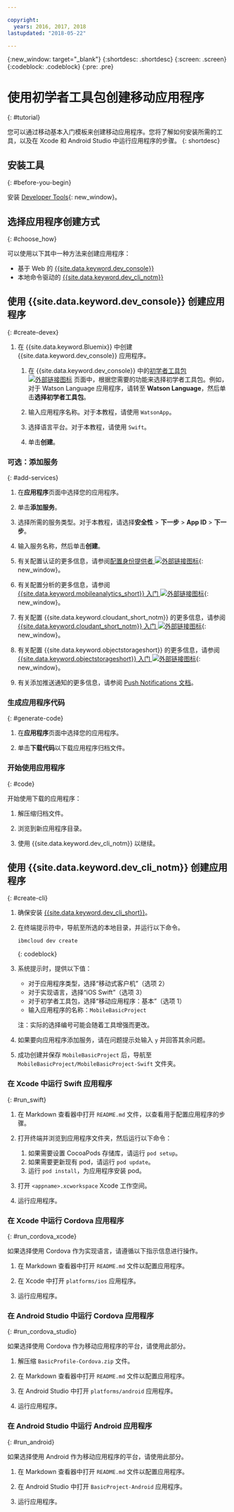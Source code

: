 ```yaml
---

copyright:
  years: 2016, 2017, 2018
lastupdated: "2018-05-22"

---
```


{:new_window: target="_blank"}
{:shortdesc: .shortdesc}
{:screen: .screen}
{:codeblock: .codeblock}
{:pre: .pre}

# 使用初学者工具包创建移动应用程序
{: #tutorial}

您可以通过移动基本入门模板来创建移动应用程序。您将了解如何安装所需的工具，以及在 Xcode 和 Android Studio 中运行应用程序的步骤。
{: shortdesc}

## 安装工具
{: #before-you-begin}

安装 [Developer Tools](/docs/cli/idt/index.html#create){: new_window}。

## 选择应用程序创建方式
{: #choose_how}

可以使用以下其中一种方法来创建应用程序：
- 基于 Web 的 [{{site.data.keyword.dev_console}}](#create-devex)
- 本地命令驱动的 [{{site.data.keyword.dev_cli_notm}}](#create-cli)

## 使用 {{site.data.keyword.dev_console}} 创建应用程序
{: #create-devex}

1. 在 {{site.data.keyword.Bluemix}} 中创建 {{site.data.keyword.dev_console}} 应用程序。

    1. 在 {{site.data.keyword.dev_console}} 中的[初学者工具包 ![外部链接图标](../../icons/launch-glyph.svg "外部链接图标")](https://console.ng.bluemix.net/developer/appservice/starter-kits/) 页面中，根据您需要的功能来选择初学者工具包。例如，对于 Watson Language 应用程序，请转至 **Watson Language**，然后单击**选择初学者工具包**。

    2. 输入应用程序名称。对于本教程，请使用 `WatsonApp`。   

    3. 选择语言平台。对于本教程，请使用 `Swift`。

    4. 单击**创建**。

### 可选：添加服务
{: #add-services}

1. 在**应用程序**页面中选择您的应用程序。

2. 单击**添加服务**。

3. 选择所需的服务类型。对于本教程，请选择**安全性** > **下一步** > **App ID** > **下一步**。

4. 输入服务名称，然后单击**创建**。

5. 有关配置认证的更多信息，请参阅[配置身份提供者 ![外部链接图标](../../icons/launch-glyph.svg "外部链接图标")](/docs/services/appid/identity-providers.html){: new_window}。

6. 有关配置分析的更多信息，请参阅 [{{site.data.keyword.mobileanalytics_short}} 入门 ![外部链接图标](../../icons/launch-glyph.svg "外部链接图标")](/docs/services/mobileanalytics/index.html){: new_window}。

7. 有关配置 {{site.data.keyword.cloudant_short_notm}} 的更多信息，请参阅 [{{site.data.keyword.cloudant_short_notm}} 入门 ![外部链接图标](../../icons/launch-glyph.svg "外部链接图标")](/docs/services/Cloudant/index.html){: new_window}。

8. 有关配置 {{site.data.keyword.objectstorageshort}} 的更多信息，请参阅 [{{site.data.keyword.objectstorageshort}} 入门 ![外部链接图标](../../icons/launch-glyph.svg "外部链接图标")](/docs/services/ObjectStorage/index.html){: new_window}。

9. 有关添加推送通知的更多信息，请参阅 [Push Notifications 文档](/docs/services/mobilepush/c_overview_push.html#overview-push)。

### 生成应用程序代码
{: #generate-code}

1. 在**应用程序**页面中选择您的应用程序。

2. 单击**下载代码**以下载应用程序归档文件。

### 开始使用应用程序
{: #code}

开始使用下载的应用程序：

1. 解压缩归档文件。

2. 浏览到新应用程序目录。

3. 使用 {{site.data.keyword.dev_cli_notm}} 以继续。


## 使用 {{site.data.keyword.dev_cli_notm}} 创建应用程序
{: #create-cli}

1. 确保安装 [{{site.data.keyword.dev_cli_short}}](/docs/cli/idt/index.html)。

2. 在终端提示符中，导航至所选的本地目录，并运行以下命令。

	```
	ibmcloud dev create
	```
	{: codeblock}

3. 系统提示时，提供以下值：

	* 对于应用程序类型，选择“移动式客户机”（选项 2）
	* 对于实现语言，选择“iOS Swift”（选项 3）
	* 对于初学者工具包，选择“移动应用程序：基本”（选项 1）
	* 输入应用程序的名称：`MobileBasicProject`

    注：实际的选择编号可能会随着工具增强而更改。

4. 如果要向应用程序添加服务，请在问题提示处输入 `y` 并回答其余问题。

5. 成功创建并保存 `MobileBasicProject` 后，导航至 `MobileBasicProject/MobileBasicProject-Swift` 文件夹。

### 在 Xcode 中运行 Swift 应用程序
{: #run_swift}

1. 在 Markdown 查看器中打开 `README.md` 文件，以查看用于配置应用程序的步骤。

2. 打开终端并浏览到应用程序文件夹，然后运行以下命令：
    1. 如果需要设置 CocoaPods 存储库，请运行 `pod setup`。
    2. 如果需要更新现有 pod，请运行 `pod update`。
    3. 运行 `pod install`，为应用程序安装 pod。

3. 打开 `<appname>.xcworkspace` Xcode 工作空间。

4. 运行应用程序。

### 在 Xcode 中运行 Cordova 应用程序
{: #run_cordova_xcode}

如果选择使用 Cordova 作为实现语言，请遵循以下指示信息进行操作。

1. 在 Markdown 查看器中打开 `README.md` 文件以配置应用程序。

2. 在 Xcode 中打开 `platforms/ios` 应用程序。

3. 运行应用程序。

### 在 Android Studio 中运行 Cordova 应用程序
{: #run_cordova_studio}

如果选择使用 Cordova 作为移动应用程序的平台，请使用此部分。

1. 解压缩 `BasicProfile-Cordova.zip` 文件。

2. 在 Markdown 查看器中打开 `README.md` 文件以配置应用程序。

3. 在 Android Studio 中打开 `platforms/android` 应用程序。

4. 运行应用程序。

### 在 Android Studio 中运行 Android 应用程序
{: #run_android}

如果选择使用 Android 作为移动应用程序的平台，请使用此部分。

1. 在 Markdown 查看器中打开 `README.md` 文件以配置应用程序。

2. 在 Android Studio 中打开 `BasicProject-Android` 应用程序。

3. 运行应用程序。
